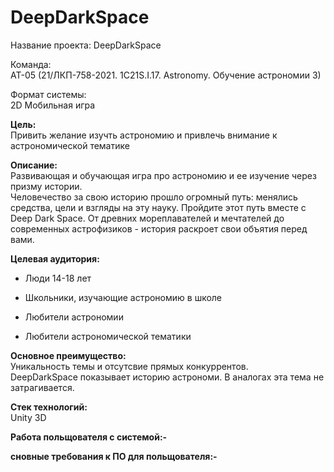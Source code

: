 # DeepDarkSpace
Название проекта: DeepDarkSpace

Команда:<br/>
АТ-05 (21/ЛКП-758-2021. 1С21S.I.17. Astronomy. Обучение астрономии 3)

Формат системы:<br/>
2D Мобильная игра 

**Цель:**<br/>
Привить желание изучть астрономию и привлечь внимание к астрономической тематике

**Описание:** <br/>
Развивающая и обучающая игра про астрономию и ее изучение через призму истории.<br/>
Человечество за свою историю прошло огромный путь: менялись средства, цели и взгляды на эту науку. 
Пройдите этот путь вместе с Deep Dark Space. 
От древних мореплавателей и мечтателей до современных астрофизиков - история раскроет свои объятия перед вами. 

**Целевая аудитория:**<br/>

- Люди 14-18 лет

- Школьники, изучающие астрономию в школе

- Любители астрономии

- Любители астрономической тематики


**Основное преимущество:**<br/>
Уникальность темы и отсутсвие прямых конкуррентов.<br/>
DeepDarkSpace показывает историю астрономи. В аналогах эта тема не затрагивается.

**Стек технологий:** <br/>
Unity 3D

**Работа польщователя с системой:-** 

**сновные требования к ПО для польщователя:-** 
